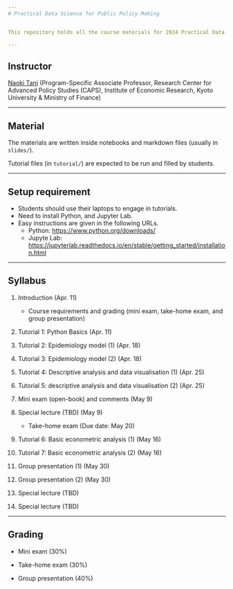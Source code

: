 ```yaml
---
# Practical Data Science for Public Policy Making


This repository holds all the course materials for 2024 Practical Data Science for Public Policy Making in Kyoto University.

---
```

## Instructor

[Naoki Tani](https://naoki-tani.github.io/) (Program-Specific Associate Professor, Research Center for Advanced Policy Studies (CAPS), Institute of Economic Research, Kyoto University & Ministry of Finance)

---
## Material

The materials are written inside notebooks and markdown files (usually in `slides/`).

Tutorial files (in `tutorial/`) are expected to be run and filled by students.

---
## Setup requirement

- Students should use their laptops to engage in tutorials.
- Need to install Python, and Jupyter Lab.
- Easy instructions are given in the following URLs.
  - Python: https://www.python.org/downloads/
  - Jupyte Lab: https://jupyterlab.readthedocs.io/en/stable/getting_started/installation.html

---
## Syllabus

1. Introduction (Apr. 11)
    - Course requirements and grading (mini exam, take-home exam, and group presentation)
    
2. Tutorial 1: Python Basics (Apr. 11)

3. Tutorial 2: Epidemiology model (1) (Apr. 18)  

4. Tutorial 3: Epidemiology model (2) (Apr. 18) 

5. Tutorial 4: Descriptive analysis and data visualisation (1) (Apr. 25) 

6. Tutorial 5: descriptive analysis and data visualisation (2) (Apr. 25)

7. Mini exam (open-book) and comments (May 9) 
     
8. Special lecture (TBD) (May 9) 
   - Take-home exam (Due date: May 20)

9. Tutorial 6: Basic econometric analysis (1) (May 16)

10. Tutorial 7: Basic econometric analysis (2) (May 16)
    
11. Group presentation (1) (May 30)

12. Group presentation (2) (May 30)

13. Special lecture (TBD)

14. Special lecture (TBD)
 

---
## Grading

- Mini exam (30%)

- Take-home exam (30%)

- Group presentation (40%)
